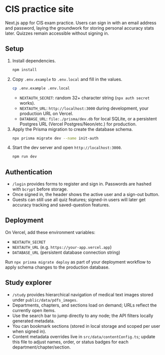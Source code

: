 ﻿# CIS practice site

Next.js app for CIS exam practice. Users can sign in with an email address and password, laying the groundwork for storing personal accuracy stats later. Quizzes remain accessible without signing in.

## Setup

1. Install dependencies.
   ```bash
   npm install
   ```
2. Copy `.env.example` to `.env.local` and fill in the values.
   ```bash
   cp .env.example .env.local
   ```
   - `NEXTAUTH_SECRET`: random 32+ character string (`npx auth secret` works).
   - `NEXTAUTH_URL`: `http://localhost:3000` during development, your production URL on Vercel.
   - `DATABASE_URL`: `file:./prisma/dev.db` for local SQLite, or a persistent Postgres URL (Vercel Postgres/Neon/etc.) for production.
3. Apply the Prisma migration to create the database schema.
   ```bash
   npx prisma migrate dev --name init-auth
   ```
4. Start the dev server and open `http://localhost:3000`.
   ```bash
   npm run dev
   ```

## Authentication

- `/login` provides forms to register and sign in. Passwords are hashed with `bcrypt` before storage.
- Once signed in, the header shows the active user and a sign-out button.
- Guests can still use all quiz features; signed-in users will later get accuracy tracking and saved-question features.

## Deployment

On Vercel, add these environment variables:

- `NEXTAUTH_SECRET`
- `NEXTAUTH_URL` (e.g. `https://your-app.vercel.app`)
- `DATABASE_URL` (persistent database connection string)

Run `npx prisma migrate deploy` as part of your deployment workflow to apply schema changes to the production database.

## Study explorer

- `/study` provides hierarchical navigation of medical text images stored under `public/data/pdfs_images`.
- Departments, chapters, and sections load on demand; URLs reflect the currently open items.
- Use the search bar to jump directly to any node; the API filters locally generated metadata.
- You can bookmark sections (stored in local storage and scoped per user when signed in).
- Content metadata overrides live in `src/data/contentConfig.ts`; update this file to adjust names, order, or status badges for each department/chapter/section.


